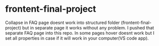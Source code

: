 # frontent-final-project
Collapse in FAQ page doesnt work into structured folder (frontent-final-project) but in separate page it works without any problem. I pushed that separate FAQ page into this repo.
In some pages hover doesnt work but I set all properties in case if it will work in your computer(VS code app).
